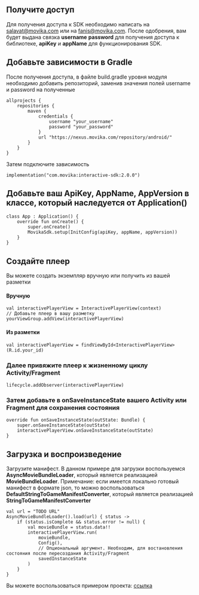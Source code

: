 ## Получите доступ
Для получения доступа к SDK необходимо написать на [salavat@movika.com](salavat@movika.com) или на
[fanis@movika.com](fanis@movika.com). После одобрения, вам будет выдана связка **username** **password** для получения
доступа к библиотеке, **apiKey** и **appName** для функционирования SDK.

## Добавьте зависимости в Gradle

После получения доступа, в файле build.gradle уровня модуля необходимо добавить репозиторий, заменив значения полей username и password
на полученные

```
allprojects {
    repositories {
        maven {
            credentials {
                username "your_username"
                password "your_password"
            }
            url "https://nexus.movika.com/repository/android/"
        }
    }
}
```

Затем подключите зависимость 

```
implementation("com.movika:interactive-sdk:2.0.0")
```
## Добавьте ваш ApiKey, AppName, AppVersion в классе, который наследуется от Application()

```
class App : Application() {
    override fun onCreate() {
        super.onCreate()
        MovikaSdk.setup(InitConfig(apiKey, appName, appVersion))
    }
}
```

## Создайте плеер
Вы можете создать экземпляр вручную или получить из вашей разметки
#### Вручную
```
val interactivePlayerView = InteractivePlayerView(context)
// Добавьте плеер в вашу разметку
yourViewGroup.addView(interactivePlayerView)
```
#### Из разметки
```
val interactivePlayerView = findViewById<InteractivePlayerView>(R.id.your_id)
```

### Далее привяжите плеер к жизненному циклу Activity/Fragment
```
lifecycle.addObserver(interactivePlayerView)
```

### Затем добавьте в onSaveInstanceState вашего Activity или Fragment для сохранения состояния
```
override fun onSaveInstanceState(outState: Bundle) {
    super.onSaveInstanceState(outState)
    interactivePlayerView.onSaveInstanceState(outState)
}
```

## Загрузка и воспроизведение

Загрузите манифест. В данном примере для загрузки воспользуемся **AsyncMovieBundleLoader**, который является
реализацией **MovieBundleLoader**. Примечание: если имеется локально готовый манифест в формате json, то можно воспользоваться
**DefaultStringToGameManifestConverter**, который является реализацией **StringToGameManifestConverter**
```
val url = "TODO URL"
AsyncMovieBundleLoader().load(url) { status ->
    if (status.isComplete && status.error != null) {
        val movieBundle = status.data!!
        interactivePlayerView.run(
            movieBundle,
            Config(),
            // Опциональный аргумент. Необходим, для востановления состояния после пересоздания Activity/Fragment 
            savedInstanceState
        )
    }
}

```

Вы можете воспользоваться примером проекта: [ссылка](https://github.com/movika/android.sdk.sample.movika.com)
